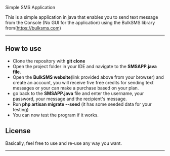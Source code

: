 Simple SMS Application

This is a simple application in java that enables you to send text message from the Console (No GUI for the application) using the BulkSMS library from(https://bulksms.com) 


---

## How to use

- Clone the repository with __git clone__
- Open the project folder in your IDE and navigate to the __SMSAPP.java file__.
- Open the __BulkSMS website__(link provided above from your browser) and create an account, you will receive five free credits for sending text messages or your can make a purchase based on your plan.
- go back to the __SMSAPP.java__ file and enter the username, your password, your message and the recipient's message.
- Run __php artisan migrate --seed__ (it has some seeded data for your testing)
- You can now test the program if it works.

## License

Basically, feel free to use and re-use any way you want.

---

